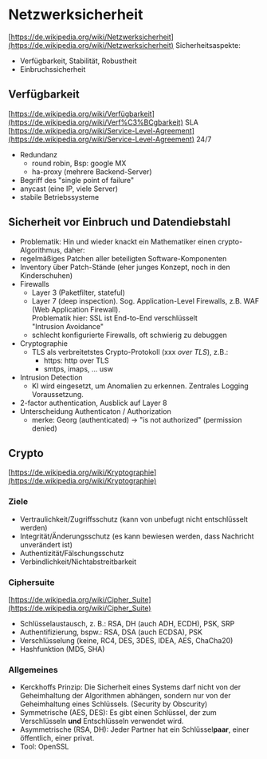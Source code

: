 # Netzwerksicherheit

[https://de.wikipedia.org/wiki/Netzwerksicherheit](https://de.wikipedia.org/wiki/Netzwerksicherheit)
Sicherheitsaspekte:

- Verfügbarkeit, Stabilität, Robustheit
- Einbruchssicherheit

## Verfügbarkeit

[https://de.wikipedia.org/wiki/Verfügbarkeit](https://de.wikipedia.org/wiki/Verf%C3%BCgbarkeit)
SLA [https://de.wikipedia.org/wiki/Service-Level-Agreement](https://de.wikipedia.org/wiki/Service-Level-Agreement)
24/7

- Redundanz
  - round robin, Bsp: google MX
  - ha-proxy (mehrere Backend-Server)
- Begriff des "single point of failure"  
- anycast (eine IP, viele Server)
- stabile Betriebssysteme

## Sicherheit vor Einbruch und Datendiebstahl

- Problematik: Hin und wieder knackt ein Mathematiker einen crypto-Algorithmus, daher:
- regelmäßiges Patchen aller beteiligten Software-Komponenten
- Inventory über Patch-Stände (eher junges Konzept, noch in den Kinderschuhen)
- Firewalls
  - Layer 3 (Paketfilter, stateful)
  - Layer 7 (deep inspection). Sog. Application-Level Firewalls, z.B. WAF (Web Application Firewall).  
  Problematik hier: SSL ist End-to-End verschlüsselt  
  "Intrusion Avoidance"
  - schlecht konfigurierte Firewalls, oft schwierig zu debuggen
- Cryptographie
  - TLS als verbreitetstes Crypto-Protokoll (xxx *over TLS*), z.B.:
    - https: http over TLS
    - smtps, imaps, ... usw
- Intrusion Detection
  - KI wird eingesetzt, um Anomalien zu erkennen. Zentrales Logging Voraussetzung.
- 2-factor authentication, Ausblick auf Layer 8
- Unterscheidung Authenticaton / Authorization
  - merke: Georg (authenticated) -> "is not authorized" (permission denied)

## Crypto

[https://de.wikipedia.org/wiki/Kryptographie](https://de.wikipedia.org/wiki/Kryptographie)

### Ziele

- Vertraulichkeit/Zugriffsschutz (kann von unbefugt nicht entschlüsselt werden)
- Integrität/Änderungsschutz (es kann bewiesen werden, dass Nachricht unverändert ist)
- Authentizität/Fälschungsschutz 
- Verbindlichkeit/Nichtabstreitbarkeit

### Ciphersuite

[https://de.wikipedia.org/wiki/Cipher_Suite](https://de.wikipedia.org/wiki/Cipher_Suite)

- Schlüsselaustausch, z. B.: RSA, DH (auch ADH, ECDH), PSK, SRP
- Authentifizierung, bspw.: RSA, DSA (auch ECDSA), PSK
- Verschlüsselung (keine, RC4, DES, 3DES, IDEA, AES, ChaCha20)
- Hashfunktion (MD5, SHA)

### Allgemeines

- Kerckhoffs Prinzip: Die Sicherheit eines Systems darf nicht von der Geheimhaltung der Algorithmen abhängen, sondern nur von der Geheimhaltung eines Schlüssels. (Security by Obscurity)
- Symmetrische (AES, DES): Es gibt einen Schlüssel, der zum Verschlüsseln **und** Entschlüsseln verwendet wird.
- Asymmetrische (RSA, DH): Jeder Partner hat ein Schlüssel**paar**, einer öffentlich, einer privat.
- Tool: OpenSSL








